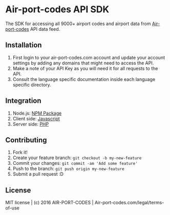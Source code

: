 # Air-port-codes API SDK

The SDK for accessing all 9000+ airport codes and airport data from [Air-port-codes](https://www.air-port-codes.com) API data feed.

## Installation

1. First login to your air-port-codes.com account and update your account settings by adding any domains that might need to access the API. 
2. Make a note of your API Key as you will need it for all requests to the API.
3. Consult the language specific documentation inside each language specific directory.

## Integration
1. Node.js: [NPM Package](https://github.com/airportcodes/API-SDK/tree/master/javascript/node)
2. Client side: [Javascript](https://github.com/airportcodes/API-SDK/tree/master/javascript) 
3. Server side: [PHP](https://github.com/airportcodes/API-SDK/tree/master/php)

## Contributing

1. Fork it!
2. Create your feature branch: `git checkout -b my-new-feature`
3. Commit your changes: `git commit -am 'Add some feature'`
4. Push to the branch: `git push origin my-new-feature`
5. Submit a pull request :D

## License

MIT license | (c) 2016 AIR-PORT-CODES | Air-port-codes.com/legal/terms-of-use